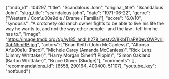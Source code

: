 {"tmdb_id": 104297, "title": "Scandalous John", "original_title": "Scandalous John", "slug_title": "scandalous-john", "date": "1971-06-22", "genre": ["Western / Com\u00e9die / Drame / Familial"], "score": "6.0/10", "synopsis": "A crotchety old ranch owner fights to be able to live his life the way he wants to, and not the way other people--and the law--tell him he has to.", "image": "https://image.tmdb.org/t/p/w185_and_h278_bestv2/8KbITraPK0evQWPvrji0obNhmRB.jpg", "actors": ["Brian Keith (John McCanless)", "Alfonso Ar\u00e1u (Paco)", "Michele Carey (Amanda McCanless)", "Rick Lenz (Jimmy Whittaker)", "Harry Morgan (Sheriff Pippin)", "Simon Oakland (Barton Whittaker)", "Bruce Glover (Sludge)"], "comments": [], "recommandations_id": [6558, 290164, 400400, 51107], "youtube_key": "notfound"}